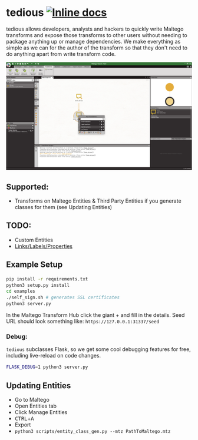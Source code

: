 # tedious [![Inline docs](https://img.shields.io/static/v1?logo=read-the-docs&message=docs&color=8CA1AF)](https://kryptoslogic.github.io/tedious/_build/html/)

tedious allows developers, analysts and hackers to quickly write Maltego transforms and expose those transforms to other users without needing to package anything up or manage dependencies. We make everything as simple as we can for the author of the transform so that they don't need to do anything apart from write transform code.

[![youtube demo](.github/preview.png)](https://www.youtube.com/watch?v=EcA4tv3hCaU)

## Supported:
- Transforms on Maltego Entities & Third Party Entities if you generate classes for them (see Updating Entities)

## TODO:
- Custom Entities
- [Links/Labels/Properties](https://docs.maltego.com/support/solutions/articles/15000024277-trx-transform-library-guide#link-properties-bookmarks-and-notes)

## Example Setup
```sh
pip install -r requirements.txt
python3 setup.py install
cd examples
./self_sign.sh # generates SSL certificates
python3 server.py
```

In the Maltego Transform Hub click the giant + and fill in the details. Seed URL should look something like: `https://127.0.0.1:31337/seed`

### Debug:

`tedious` subclasses Flask, so we get some cool debugging features for free,
including live-reload on code changes.

```sh
FLASK_DEBUG=1 python3 server.py
```

## Updating Entities
- Go to Maltego
- Open Entities tab
- Click Manage Entities
- <kbd>CTRL</kbd>+<kbd>A</kbd>
- Export
- `python3 scripts/entity_class_gen.py --mtz PathToMaltego.mtz`
